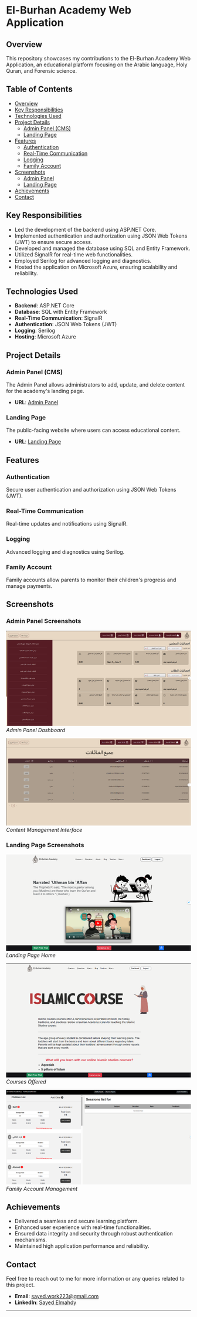 # El-Burhan Academy Web Application

## Overview

This repository showcases my contributions to the El-Burhan Academy Web Application, an educational platform focusing on the Arabic language, Holy Quran, and Forensic science.

## Table of Contents

- [Overview](#overview)
- [Key Responsibilities](#key-responsibilities)
- [Technologies Used](#technologies-used)
- [Project Details](#project-details)
  - [Admin Panel (CMS)](#admin-panel-cms)
  - [Landing Page](#landing-page)
- [Features](#features)
  - [Authentication](#authentication)
  - [Real-Time Communication](#real-time-communication)
  - [Logging](#logging)
  - [Family Account](#family-account)
- [Screenshots](#screenshots)
  - [Admin Panel](#admin-panel-screenshots)
  - [Landing Page](#landing-page-screenshots)
- [Achievements](#achievements)
- [Contact](#contact)

## Key Responsibilities

- Led the development of the backend using ASP.NET Core.
- Implemented authentication and authorization using JSON Web Tokens (JWT) to ensure secure access.
- Developed and managed the database using SQL and Entity Framework.
- Utilized SignalR for real-time web functionalities.
- Employed Serilog for advanced logging and diagnostics.
- Hosted the application on Microsoft Azure, ensuring scalability and reliability.

## Technologies Used

- **Backend**: ASP.NET Core
- **Database**: SQL with Entity Framework
- **Real-Time Communication**: SignalR
- **Authentication**: JSON Web Tokens (JWT)
- **Logging**: Serilog
- **Hosting**: Microsoft Azure

## Project Details

### Admin Panel (CMS)

The Admin Panel allows administrators to add, update, and delete content for the academy's landing page.

- **URL**: [Admin Panel](https://el-burhanacademy.azurewebsites.net/)

### Landing Page

The public-facing website where users can access educational content.

- **URL**: [Landing Page](https://seifabdellah-001-site1.ktempurl.com/)

## Features

### Authentication

Secure user authentication and authorization using JSON Web Tokens (JWT).

### Real-Time Communication

Real-time updates and notifications using SignalR.

### Logging

Advanced logging and diagnostics using Serilog.

### Family Account

Family accounts allow parents to monitor their children's progress and manage payments.

## Screenshots

### Admin Panel Screenshots

![Admin Panel Dashboard](AdminPanal.png)
*Admin Panel Dashboard*

![Admin Panel Table Example](ShowFamily.png)
*Content Management Interface*

### Landing Page Screenshots

![Landing Page Home](LandingPageMain.png)
*Landing Page Home*

![Landing Page Islamic Course](IslamicCourse.png)
*Courses Offered*

![Family Account](FamilyPanal.png)
*Family Account Management*

## Achievements

- Delivered a seamless and secure learning platform.
- Enhanced user experience with real-time functionalities.
- Ensured data integrity and security through robust authentication mechanisms.
- Maintained high application performance and reliability.

## Contact

Feel free to reach out to me for more information or any queries related to this project.

- **Email**: [sayed.work223@gmail.com ](mailto:sayed.work223@gmail.com)
- **LinkedIn**: [Sayed Elmahdy](https://www.linkedin.com/in/sayed-elmahdy365/)

---

